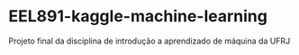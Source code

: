 # EEL891-kaggle-machine-learning

Projeto final da disciplina de introdução a aprendizado de máquina da UFRJ
